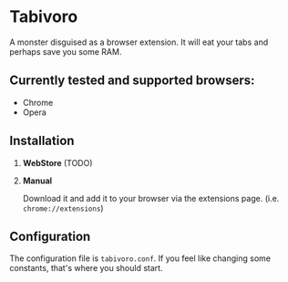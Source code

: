 # Tabivoro
A monster disguised as a browser extension. It will eat your tabs and perhaps save you some RAM.

## Currently tested and supported browsers:
- Chrome
- Opera

## Installation
1. **WebStore** (TODO)

    

2. **Manual**

    Download it and add it to your browser via the extensions page. (i.e. `chrome://extensions`)

## Configuration
The configuration file is `tabivoro.conf`.
If you feel like changing some constants, that's where you should start.
